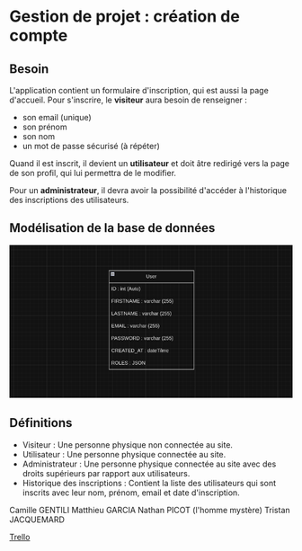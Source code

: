 # Gestion de projet : création de compte

## Besoin

L'application contient un formulaire d'inscription, qui est aussi la page d'accueil. Pour s'inscrire, le **visiteur** aura besoin de renseigner :
- son email (unique)
- son prénom
- son nom
- un mot de passe sécurisé (à répéter)

Quand il est inscrit, il devient un **utilisateur** et doit âtre redirigé vers la page de son profil, qui lui permettra de le modifier.

Pour un **administrateur**, il devra avoir la possibilité d'accéder à l'historique des inscriptions des utilisateurs. 

## Modélisation de la base de données

![img.png](assets/images/img.png)

## Définitions

- Visiteur : Une personne physique non connectée au site.
- Utilisateur : Une personne physique connectée au site.
- Administrateur : Une personne physique connectée au site avec des droits supérieurs par rapport aux utilisateurs.
- Historique des inscriptions : Contient la liste des utilisateurs qui sont inscrits avec leur nom, prénom, email et date d'inscription.

Camille GENTILI
Matthieu GARCIA
Nathan PICOT (l'homme mystère)
Tristan JACQUEMARD

[Trello](https://trello.com/b/FXTetAkJ/application-cr%C3%A9ation-de-compte)
